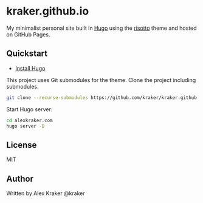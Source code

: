 # kraker.github.io

My minimalist personal site built in [Hugo](https://gohugo.io) using the
[risotto](https://github.com/joeroe/risotto) theme and hosted on GitHub Pages.

## Quickstart

* [Install Hugo](https://gohugo.io/installation/)

This project uses Git submodules for the theme. Clone the project including
submodules.

```bash
git clone --recurse-submodules https://github.com/kraker/kraker.github.io.git
```

Start Hugo server:

```bash
cd alexkraker.com
hugo server -D
```

## License

MIT

## Author

Written by Alex Kraker @kraker
